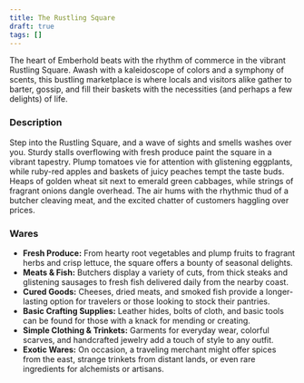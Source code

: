 ```yaml
---
title: The Rustling Square
draft: true
tags: []
---
```

The heart of Emberhold beats with the rhythm of commerce in the vibrant Rustling Square. Awash with a kaleidoscope of colors and a symphony of scents, this bustling marketplace is where locals and visitors alike gather to barter, gossip, and fill their baskets with the necessities (and perhaps a few delights) of life.

### Description
Step into the Rustling Square, and a wave of sights and smells washes over you. Sturdy stalls overflowing with fresh produce paint the square in a vibrant tapestry. Plump tomatoes vie for attention with glistening eggplants, while ruby-red apples and baskets of juicy peaches tempt the taste buds. Heaps of golden wheat sit next to emerald green cabbages, while strings of fragrant onions dangle overhead. The air hums with the rhythmic thud of a butcher cleaving meat, and the excited chatter of customers haggling over prices.
### Wares
- **Fresh Produce:** From hearty root vegetables and plump fruits to fragrant herbs and crisp lettuce, the square offers a bounty of seasonal delights.
- **Meats & Fish:** Butchers display a variety of cuts, from thick steaks and glistening sausages to fresh fish delivered daily from the nearby coast.
- **Cured Goods:** Cheeses, dried meats, and smoked fish provide a longer-lasting option for travelers or those looking to stock their pantries.
- **Basic Crafting Supplies:** Leather hides, bolts of cloth, and basic tools can be found for those with a knack for mending or creating.
- **Simple Clothing & Trinkets:** Garments for everyday wear, colorful scarves, and handcrafted jewelry add a touch of style to any outfit.
- **Exotic Wares:** On occasion, a traveling merchant might offer spices from the east, strange trinkets from distant lands, or even rare ingredients for alchemists or artisans.